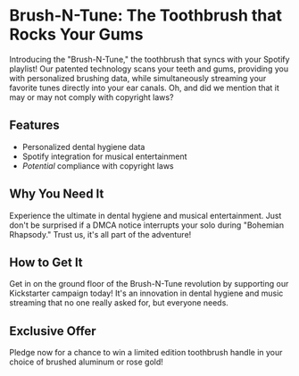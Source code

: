 # Brush-N-Tune: The Toothbrush that Rocks Your Gums

Introducing the "Brush-N-Tune," the toothbrush that syncs with your Spotify playlist! Our patented technology scans your teeth and gums, providing you with personalized brushing data, while simultaneously streaming your favorite tunes directly into your ear canals. Oh, and did we mention that it may or may not comply with copyright laws?

## Features
- Personalized dental hygiene data
- Spotify integration for musical entertainment
- *Potential* compliance with copyright laws

## Why You Need It
Experience the ultimate in dental hygiene and musical entertainment. Just don't be surprised if a DMCA notice interrupts your solo during "Bohemian Rhapsody." Trust us, it's all part of the adventure!

## How to Get It
Get in on the ground floor of the Brush-N-Tune revolution by supporting our Kickstarter campaign today! It's an innovation in dental hygiene and music streaming that no one really asked for, but everyone needs.

## Exclusive Offer
Pledge now for a chance to win a limited edition toothbrush handle in your choice of brushed aluminum or rose gold!
